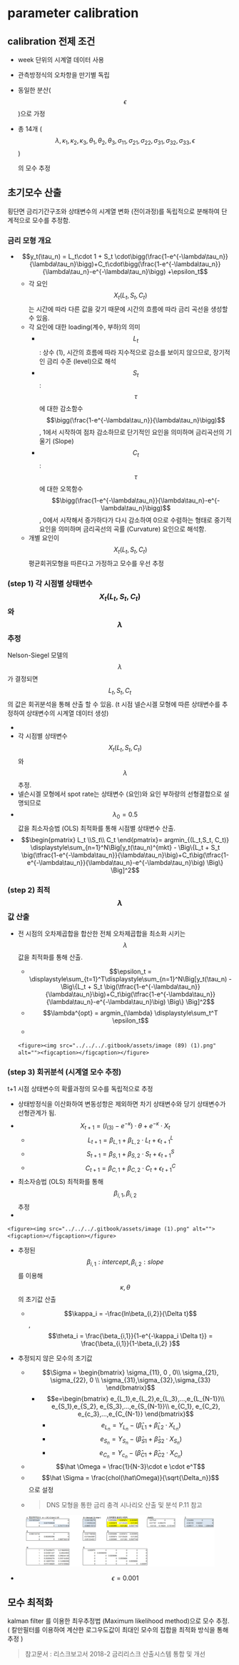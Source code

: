 # parameter calibration

## calibration 전제   조건&#x20;

* week 단위의 시계열 데이터 사용&#x20;
* 관측방정식의 오차항을 만기별 독립
* 동일한 분산($$\epsilon$$)으로 가정
*   &#x20;총 14개   ( $$\lambda, \kappa_1, \kappa_2, \kappa_3, \theta_1, \theta_2, \theta_3,  \sigma_{11}, \sigma_{21}, \sigma_{22}, \sigma_{31}, \sigma_{32}, \sigma_{33}, \epsilon$$ )

    의 모수 추정

## 초기모수 산출

횡단면 금리기간구조와 상태변수의 시계열 변화 (전이과정)를 독립적으로 분해하여 단계적으로 모수를 추정함.&#x20;

### 금리 모형 개요&#x20;

* $$y_t(\tau_n) =  L_t\cdot 1 + S_t \cdot\bigg(\frac{1-e^{-\lambda\tau_n}}{\lambda\tau_n}\bigg)+C_t\cdot\bigg(\frac{1-e^{-\lambda\tau_n}}{\lambda\tau_n}-e^{-\lambda\tau_n}\bigg)  +\epsilon_t$$
  * 각 요인$$X_t (L_t, S_t, C_t)$$ 는 시간에 따라 다른 값을 갖기 때문에 시간의 흐름에 따라 금리 곡선을 생성할 수 있음.&#x20;
  * 각 요인에 대한 loading(계수, 부하)의 의미
    * $$L_t$$ :  상수 (1), 시간의 흐름에 따라 지수적으로 감소를 보이지 않으므로, 장기적인 금리 수준 (level)으로 해석
    * $$S_t$$ : $$\tau$$에 대한 감소함수 $$\bigg(\frac{1-e^{-\lambda\tau_n}}{\lambda\tau_n}\bigg)$$, 1에서 시작하여 점차 감소하므로 단기적인 요인을 의미하며 금리곡선의 기울기 (Slope)
    * $$C_t$$ :  $$\tau$$에 대한 오목함수  $$\bigg(\frac{1-e^{-\lambda\tau_n}}{\lambda\tau_n}-e^{-\lambda\tau_n}\bigg)$$, 0에서 시작해서 증가하다가 다시 감소하여 0으로 수렴하는 형태로 중기적 요인을 의미하며 금리곡선의 곡률 (Curvature) 요인으로 해석함.&#x20;
  * 개별 요인이 $$X_t (L_t, S_t, C_t)$$ 평균회귀모형을 따른다고 가정하고 모수를 우선 추정

### (step 1) 각 시점별 상태변수 $$X_t (L_t, S_t, C_t)$$와 $$\lambda$$ 추정&#x20;

Nelson-Siegel 모델의 $$\lambda$$ 가 결정되면 $$L_t, S_t, C_t$$ 의 값은 회귀분석을 통해 산출 할 수 있음. (t 시점 넬슨시겔 모형에 따른 상태변수를 추정하여 상태변수의 시계열 데이터 생성)

*
* 각 시점별 상태변수 $$X_t (L_t, S_t, C_t)$$와 $$\lambda$$ 추정.&#x20;
* 넬슨시겔 모형에서 spot rate는 상태변수 (요인)와 요인 부하량의 선형결합으로 설명되므로&#x20;
* $$\lambda_0=0.5$$값을 최소자승법 (OLS) 최적화를 통해 시점별 상태변수 산출.
* $$\begin{pmatrix} L_t \\S_t\\ C_t \end{pmatrix}= argmin_{(L_t,S_t, C_t)} \displaystyle\sum_{n=1}^N\Big[y_t(\tau_n)^{mkt} - \Big\{L_t + S_t \big(\tfrac{1-e^{-\lambda\tau_n}}{\lambda\tau_n}\big)+C_t\big(\tfrac{1-e^{-\lambda\tau_n}}{\lambda\tau_n}-e^{-\lambda\tau_n}\big) \Big\} \Big]^2$$

### (step 2) 최적 $$\lambda$$ 값 산출

*   전 시점의 오차제곱합을 합산한 전체 오차제곱합을 최소화 시키는 $$\lambda$$값을 최적화를 통해 산출.&#x20;

    * $$\epsilon_t =   \displaystyle\sum_{t=1}^T\displaystyle\sum_{n=1}^N\Big[y_t(\tau_n) - \Big\{L_t + S_t \big(\tfrac{1-e^{-\lambda\tau_n}}{\lambda\tau_n}\big)+C_t\big(\tfrac{1-e^{-\lambda\tau_n}}{\lambda\tau_n}-e^{-\lambda\tau_n}\big) \Big\} \Big]^2$$
    * $$\lambda^{opt} = argmin_{\lambda} \displaystyle\sum_t^T \epsilon_t$$
    *

        <figure><img src="../../../.gitbook/assets/image (89) (1).png" alt=""><figcaption></figcaption></figure>



### (step 3) 회귀분석 (시계열  모수 추정) &#x20;

t+1 시점 상태변수의 확률과정의 모수를 독립적으로 추정&#x20;

* 상태방정식을 이산화하여 변동성항은 제외하면 차기 상태변수와 당기 상태변수가 선형관계가 됨.&#x20;
* $$X_{t+1} = (I_{(3)}-e^{-\kappa})\cdot\theta + e^{-\kappa}\cdot X_t$$
  * $$L_{t+1} = \beta_{L,1} +\beta_{L,2}\cdot L_t + \epsilon^L_{t+1}$$
  * $$S_{t+1} = \beta_{S,1} +\beta_{S,2}\cdot S_t + \epsilon^S_{t+1}$$
  * $$C_{t+1} = \beta_{C,1} +\beta_{C,2}\cdot C_t + \epsilon^C_{t+1}$$
* 최소자승법 (OLS) 최적화를 통해 $$\beta_{i,1}, \beta_{i,2}$$ 추정&#x20;
*

    <figure><img src="../../../.gitbook/assets/image (1).png" alt=""><figcaption></figcaption></figure>
* 추정된  $$\beta_{i,1} \textstyle { : intercept}, \beta_{i,2} \textstyle { : slope}$$ 를 이용해 $$\kappa, \theta$$의 초기값 산출&#x20;
  * $$\kappa_i = -\frac{ln\beta_{i,2}}{\Delta t}$$, $$\theta_i = \frac{\beta_{i,1}}{1-e^{-\kappa_i \Delta t}} = \frac{\beta_{i,1}}{1-\beta_{i,2} }$$



* 추정되지 않은 모수의 초기값
  * $$\Sigma = \begin{bmatrix} \sigma_{11}, 0  , 0\\ \sigma_{21}, \sigma_{22}, 0 \\ \sigma_{31},\sigma_{32},\sigma_{33} \end{bmatrix}$$
    * $$e=\begin{bmatrix} e_{L_1},e_{L_2},e_{L_3},...,e_{L_{N-1}}\\ e_{S_1},e_{S_2}, e_{S_3},...,e_{S_{N-1}}\\ e_{C_1}, e_{C_2}, e_{c_3},...,e_{C_{N-1}} \end{bmatrix}$$
      * $$e_{L_n} = Y_{L_n} - (\hat\beta_{L1} + \hat\beta_{L2}\cdot X_{L_n})$$
      * $$e_{S_n} = Y_{S_n} - (\hat\beta_{S1} + \hat\beta_{S2}\cdot X_{S_n})$$
      * $$e_{C_n} = Y_{c_n} - (\hat\beta_{C1} + \hat\beta_{C2}\cdot X_{C_n})$$
  * $$\hat \Omega  = \frac{1}{N-3}\cdot e \cdot e^T$$&#x20;
  * $$\hat \Sigma = \frac{chol(\hat\Omega)}{\sqrt{\Delta_n}}$$ 으로 설정&#x20;
  * > DNS 모형을 통한 금리 충격 시나리오 산출 및 분석 P.11 참고&#x20;

<figure><img src="../../../.gitbook/assets/image (89).png" alt=""><figcaption></figcaption></figure>

* $$\epsilon = 0.001$$

## 모수 최적화&#x20;

kalman filter 를 이용한 최우추정법 (Maximum likelihood method)으로 모수 추정.  ( 칼만필터를 이용하여 계산한 로그우도값이 최대인 모수의 집합을 최적화 방식을 통해 추정 )







> 참고문서 : 리스크보고서 2018-2 금리리스크 산출시스템 통합 및 개선&#x20;
